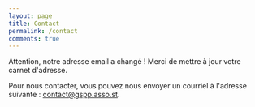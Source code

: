 ```yaml
---
layout: page
title: Contact
permalink: /contact
comments: true
---
```


Attention, notre adresse email a changé ! Merci de mettre à jour votre carnet d'adresse.

Pour nous contacter, vous pouvez nous envoyer un courriel à l'adresse suivante : [contact@gspp.asso.st](mailto:contact.gspp@gmail.com).



